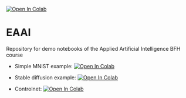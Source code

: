 [![Open In Colab](https://colab.research.google.com/assets/colab-badge.svg)](https://colab.research.google.com/github/guiwitz/EAAI/blob/main)

# EAAI
Repository for demo notebooks of the Applied Artificial Intelligence BFH course

- Simple MNIST example: [![Open In Colab](https://colab.research.google.com/assets/colab-badge.svg)](https://colab.research.google.com/github/guiwitz/EAAI/blob/main/EAAI_MNIST.ipynb)
- Stable diffusion example: [![Open In Colab](https://colab.research.google.com/assets/colab-badge.svg)](https://colab.research.google.com/github/guiwitz/EAAI/blob/main/EAAI_stable-diffusion.ipynb)

- Controlnet: [![Open In Colab](https://colab.research.google.com/assets/colab-badge.svg)](https://colab.research.google.com/github/guiwitz/EAAI/blob/main/EAAI_Controlnet.ipynb)

